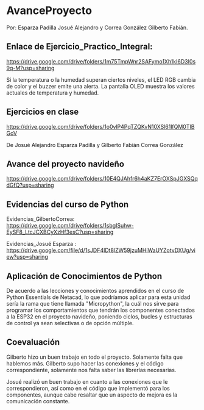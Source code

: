 # AvanceProyecto

Por: Esparza Padilla Josué Alejandro y Correa González Gilberto Fabián.

## Enlace de Ejercicio_Practico_Integral: 

https://drive.google.com/drive/folders/1m75TmpWnr2SAFymo1Xh1kI6D3I0s9q-M?usp=sharing

Si la temperatura o la humedad superan ciertos niveles, el LED RGB cambia de color y el buzzer emite una alerta. La pantalla OLED muestra los valores actuales de temperatura y humedad.


## Ejercicios en clase
https://drive.google.com/drive/folders/1o0vlP4PqTZQKvN10XSl61lfQM0TIBGoV

De Josué Alejandro Esparza Padilla y Gilberto Fabián Correa González
## Avance del proyecto navideño

https://drive.google.com/drive/folders/10E4QJAhfr6h4aKZ7ErOXSpJGXSQqdGfQ?usp=sharing

## Evidencias del curso de Python

Evidencias_GilbertoCorrea: https://drive.google.com/drive/folders/1sbgISuhw-EySF8_LtcJCXBCyXzHf3esC?usp=sharing

Evidencias_Josué Esparza : https://drive.google.com/file/d/1sJDF4IDt8lZW59jzuMHiWaUYZotvDXUg/view?usp=sharing

## Aplicación de Conocimientos de Python

De acuerdo a las lecciones y conocimientos aprendidos en el curso de Python Essentials de Netacad, lo que podríamos aplicar para esta unidad sería la rama que tiene llamada "Micropython", la cuál nos sirve para programar los comportamientos que tendrán los componentes conectados a la ESP32 en el proyecto navideño, poniendo ciclos, bucles y estructuras de control ya sean selectivas o de opción múltiple.

## Coevaluación

Gilberto hizo un buen trabajo en todo el proyecto. Solamente falta que hablemos más.
Gilberto supo hacer las conexiones y el código correspondiente, solamente nos falta saber las librerías necesarias.

Josué realizó un buen trabajo en cuanto a las conexiones que le correspondieron, así como en el código que implementó para los componentes, aunque cabe resaltar que un aspecto de mejora es la comunicación constante.
